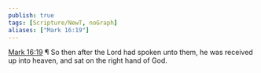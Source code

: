 ```yaml
---
publish: true
tags: [Scripture/NewT, noGraph]
aliases: ["Mark 16:19"]
---
```

[Mark 16:19](https://churchofjesuschrist.org/study/scriptures/nt/mark/16?lang=eng&id=p19#p19) ¶ So then after the Lord had spoken unto them, he was received up into heaven, and sat on the right hand of God.
